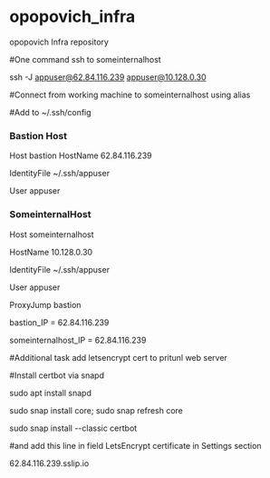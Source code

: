 # opopovich_infra
opopovich Infra repository

#One command ssh to someinternalhost

ssh -J appuser@62.84.116.239 appuser@10.128.0.30

#Connect from working machine to someinternalhost using alias

#Add to ~/.ssh/config

### Bastion Host

Host bastion
  HostName 62.84.116.239 
  
  IdentityFile ~/.ssh/appuser
  
  User appuser
  

### SomeinternalHost
Host someinternalhost

  HostName 10.128.0.30
  
  IdentityFile ~/.ssh/appuser
  
  User appuser
  
  ProxyJump bastion
  
  

bastion_IP = 62.84.116.239 

someinternalhost_IP = 62.84.116.239

#Additional task add letsencrypt cert to pritunl web server

#Install certbot via snapd 

sudo apt install snapd

sudo snap install core; sudo snap refresh core

sudo snap install --classic certbot

#and add this line in field LetsEncrypt certificate in Settings section

62.84.116.239.sslip.io

